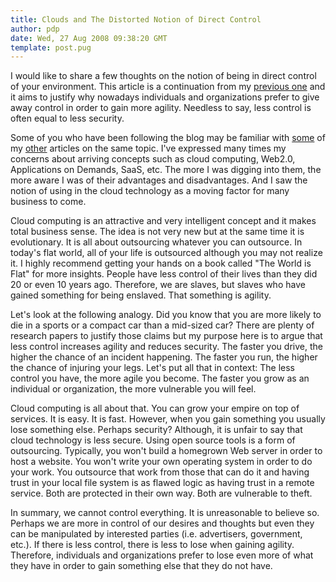 ```yaml
---
title: Clouds and The Distorted Notion of Direct Control
author: pdp
date: Wed, 27 Aug 2008 09:38:20 GMT
template: post.pug
---
```


I would like to share a few thoughts on the notion of being in direct control of your environment. This article is a continuation from my [previous one](/blog/targeted/) and it aims to justify why nowadays individuals and organizations prefer to give away control in order to gain more agility. Needless to say, less control is often equal to less security.

Some of you who have been following the blog may be familiar with [some](/blog/most-attractive-targets-saas/) of my [other](/blog/tomorrows-malware/) articles on the same topic. I've expressed many times my concerns about arriving concepts such as cloud computing, Web2.0, Applications on Demands, SaaS, etc. The more I was digging into them, the more aware I was of their advantages and disadvantages. And I saw the notion of using in the cloud technology as a moving factor for many business to come.

Cloud computing is an attractive and very intelligent concept and it makes total business sense. The idea is not very new but at the same time it is evolutionary. It is all about outsourcing whatever you can outsource. In today's flat world, all of your life is outsourced although you may not realize it. I highly recommend getting your hands on a book called "The World is Flat" for more insights. People have less control of their lives than they did 20 or even 10 years ago. Therefore, we are slaves, but slaves who have gained something for being enslaved. That something is agility.

Let's look at the following analogy. Did you know that you are more likely to die in a sports or a compact car than a mid-sized car? There are plenty of research papers to justify those claims but my purpose here is to argue that less control increases agility and reduces security. The faster you drive, the higher the chance of an incident happening. The faster you run, the higher the chance of  injuring your legs. Let's put all that in context: The less control you have, the more agile you become. The faster you grow as an individual or organization, the more vulnerable you will feel.

Cloud computing is all about that. You can grow your empire on top of services. It is easy. It is fast. However, when you gain something you usually lose something else. Perhaps security? Although, it is unfair to say that cloud technology is less secure. Using open source tools is a form of outsourcing. Typically, you won't build a homegrown Web server in order to host a website. You won't write your own operating system in order to do your work. You outsource that work from those that can do it and having trust in your local file system is as flawed logic as having trust in a remote service. Both are protected in their own way. Both are vulnerable to theft.

In summary, we cannot control everything. It is unreasonable to believe so. Perhaps we are more in control of our desires and thoughts but even they can be manipulated by interested parties (i.e. advertisers, government, etc.). If there is less control, there is less to lose when gaining agility. Therefore, individuals and organizations prefer to lose even more of what they have in order to gain something else that they do not have.
